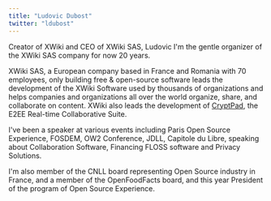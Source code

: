 ```yaml
---
title: "Ludovic Dubost"
twitter: "ldubost"
---
```


Creator of XWiki and CEO of XWiki SAS, Ludovic I'm the gentle organizer of the XWiki SAS company for now 20 years.

XWiki SAS, a European company based in France and Romania with 70 employees, only building free & open-source software leads the development of the XWiki Software used by thousands of organizations and helps companies and organizations all over the world organize, share, and collaborate on content. XWiki also leads the development of [CryptPad](https://cryptpad.org), the E2EE Real-time Collaborative Suite.

I've been a speaker at various events including Paris Open Source Experience, FOSDEM, OW2 Conference, JDLL, Capitole du Libre, speaking about Collaboration Software, Financing FLOSS software and Privacy Solutions.

I'm also member of the CNLL board representing Open Source industry in France, and a member of the OpenFoodFacts board, and this year President of the program of Open Source Experience.

